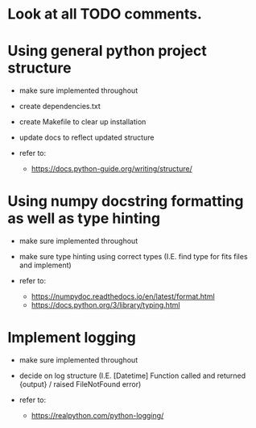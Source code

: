 # Look at all TODO comments.

# Using general python project structure
  * make sure implemented throughout
  * create dependencies.txt
  * create Makefile to clear up installation
  * update docs to reflect updated structure

  * refer to:
      * https://docs.python-guide.org/writing/structure/

# Using numpy docstring formatting as well as type hinting
  * make sure implemented throughout
  * make sure type hinting using correct types (I.E. find type for fits files and implement)

  * refer to:
      * https://numpydoc.readthedocs.io/en/latest/format.html
      * https://docs.python.org/3/library/typing.html

# Implement logging
  * make sure implemented throughout
  * decide on log structure (I.E. [Datetime] Function called and returned {output} / raised FileNotFound error)

  * refer to:
      * https://realpython.com/python-logging/
  